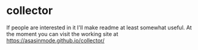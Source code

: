 # collector

If people are interested in it I'll make readme at least somewhat useful.
At the moment you can visit the working site at https://asasinmode.github.io/collector/